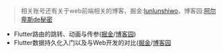 > 相关账号还有关于web前端相关的博客，掘金:[lunlunshiwo](https://juejin.im/user/5a3782085188252bca04f77f/posts)，博客园:[阿尔卑斯de秘密](https://www.cnblogs.com/lunlunshiwo/)

- Flutter路由的跳转、动画与传参([掘金](https://juejin.im/post/5bf61caee51d45194266abc0)/[博客园](https://www.cnblogs.com/lunlunshiwo/p/9999915.html))
- Flutter数据持久化入门以及与Web开发的对比([掘金](https://juejin.im/post/5bf7b4a06fb9a049db72c756)/[博客园](https://www.cnblogs.com/lunlunshiwo/p/10008193.html)